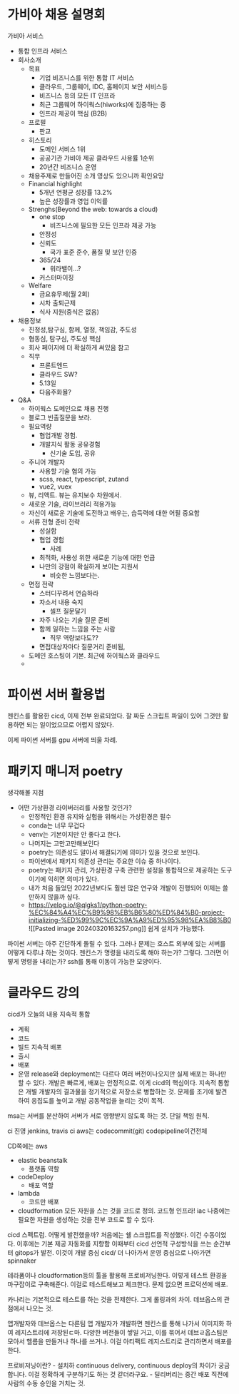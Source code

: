 # 가비아 채용 설명회
가비아 서비스
- 통합 인프라 서비스
- 회사소개
	- 목표
		- 기업 비즈니스를 위한 통합 IT 서비스
		- 클라우드, 그룹웨어, IDC, 홈페이지 보안 서비스등
		- 비즈니스 등의 모든 IT 인프라
		- 최근 그룹웨어 하이웍스(hiworks)에 집중하는 중
		- 인프라 제공이 핵심 (B2B)
	- 프로필
		- 판교
	- 히스토리
		- 도메인 서비스 1위
		- 공공기관 가비아 제공 클라우드 사용률 1순위
		-  20년간 비즈니스 운영
	- 채용주제로 만들어진 소개 영상도 있으니까 확인요망
	- Financial highlight
		- 5개년 연평균 성장률 13.2%
		- 높은 성장률과 영업 이익률
	- Strenghs(Beyond the web: towards a cloud)
		- one stop
			- 비즈니스에 필요한 모든 인프라 제공 가능 
		- 안정성
		- 신뢰도
			- 국가 표준 준수, 품질 및 보안 인증
		- 365/24
			- 워라밸이...?
		- 커스터마이징
	- Welfare
		- 금요휴무제(월 2회)
		- 시차 출퇴근제
		- 식사 지원(중식은 없음)
- 채용정보
	- 진정성,탐구심, 함께, 열정, 책임감, 주도성
	- 협동심, 탐구심, 주도성 핵심
	- 회사 페이지에 더 확실하게 써있음 참고
	- 직무
		- 프론트엔드
		- 클라우드 SW?
		- 5.13일
		- 다음주화욜?
- Q&A
	- 하이웍스 도메인으로 채용 진행
	- 블로그 빈출질문을 보라.
	- 필요역량
		- 협업개발 경험.
		- 개발지식 활동 공유경험
			- 신기술 도입, 공유
	- 주니어 개발자
		- 사용할 기술 협의 가능
		- scss, react, typescript, zutand
		- vue2, vuex
	- 뷰, 리액트. 뷰는 유지보수 차원에서.
	- 새로운 기술, 라이브러리 적용가능
	- 자신이 새로운 기술에 도전하고 배우는, 습득력에 대한 어필 중요함
	- 서류 전형 준비 전략
		- 성실함
		- 협업 경험
			- 사례
		- 최적화, 사용성 위한 새로운 기능에 대한 언급
		- 나만의 강점이 확실하게 보이는 지원서
			- 비슷한 느낌보다는.
	- 면접 전략
		- 스터디꾸려서 연습하라
		- 자소서 내용 숙지
			- 셀프 질문달기
		- 자주 나오는 기술 질문 준비
		- 함께 일하는 느낌을 주는 사람
			- 직무 역량보다도??
		- 면접대상자마다 질문거리 준비됨, 
	- 도메인 호스팅이 기본. 최근에 하이웍스와 클라우드
	- 
# 파이썬 서버 활용법
젠킨스를 활용한  cicd, 이제 전부 완료되었다. 
잘 짜둔 스크립트 파일이 있어 그것만 활용하면 되는 일이었으므로 어렵지 않았다.

이제 파이썬 서버를 gpu 서버에 띄울 차례.

# 패키지 매니저 poetry

생각해볼 지점
- 어떤 가상환경 라이버러리를 사용할 것인가?
	- 안정적인 환경 유지와 실험을 위해서는 가상환경은 필수
	- conda는 너무 무겁다
	- venv는 기본이지만 안 좋다고 한다.
	- 나머지는 고만고만해보인다
	- poetry는 의존성도 알아서 해결되기에 의미가 있을 것으로 보인다.
	- 파이썬에서 패키지 의존성 관리는 주요한 이슈 중 하나이다. 
	- poetry는 패키지 관리, 가상환경 구축 관련한 설정을 통합적으로 제공하는 도구이기에 익히면 의미가 있다.
	- 내가 처음 들었던 2022년보다도 훨씬 많은 연구와 개발이 진행되어 이제는 쓸만하지 않을까 싶다.
	- https://velog.io/@qlgks1/python-poetry-%EC%84%A4%EC%B9%98%EB%B6%80%ED%84%B0-project-initializing-%ED%99%9C%EC%9A%A9%ED%95%98%EA%B8%B0
![[Pasted image 20240320163257.png]]
쉽게 설치가 가능했다.

파이썬 서버는 아주 간단하게 돌릴 수 있다.
그러나 문제는 호스트 외부에 있는 서버를 어떻게 다루냐 하는 것이다.
젠킨스가 명령을 내리도록 해야 하는가?
그렇다. 
그러면 어떻게 명령을 내리는가?
ssh를 통해 이동이 가능한 모양이다.

# 클라우드 강의
cicd가 오늘의 내용
지속적 통합
- 계획
- 코드
- 빌드
지속적 배포
- 출시
- 배포
- 운영
release와 deployment는 다르다
여러 버전이나오지만 실제 배포는 하나만 할 수 있다.
개발은 빠르게, 배포는 안정적으로.
이게 cicd의 핵심이다.
지속적 통합은 개별 개발자의 결과물을 정기적으로 저장소로 병합하는 것. 문제를 조기에 발견하여 응집도를 높이고 개발 공동작업을 늘리는 것이 목적.

msa는 서버를 분산하여 서버가 서로 영향받지 않도록 하는 것. 
단일 책임 원칙.

ci 진영
jenkins, travis ci
aws는 codecommit(git) codepipeline이건전체

CD쪽에는
aws
- elastic beanstalk
	- 플랫폼 역할
- codeDeploy
	- 배포 역할
- lambda
	- 코드만 배포
- cloudformation
모든 자원을 스는 것을 코드로 정의. 코드형 인프라! iac
나중에는 필요한 자원을 생성하는 것을 전부 코드로 할 수 있다. 

cicd 스펙트럼.
어떻게 발전했을까?
처음에는 쉘 스크립트를 작성했다. 이건 수동이었다.
이후에는 기본 제공 자동화를 지향함 이때부터 cicd
선언적 구성방식을 쓰는 순간부터 gitops가 발전. 이것이 개발 중심 cicd/
더 나아가서 운영 중심으로 나아가면 spinnaker

테라폼이나 cloudformation등의 툴을 활용해 프로비저닝한다.
이렇게 테스트 환경을 마구잡이로 구축해준다.
이걸로 테스트해보고 체크한다.
문제 없으면 프로덕션에 배포.

카나리는 기본적으로 테스트를 하는 것을 전제한다. 
그게 롤링과의 차이.
데브옵스의 관점에서 나오는 것.

앱개발자와 데브옵스는 다른팀
앱 개발자가 개발하면 젠킨스를 통해 나가서 이미지화 하여 레지스트리에 저장된ㄷ마.
다양한 버전들이 쌓일 거고, 이를 묶어서 데브ㄹ옵스팀은 모아서 헬름을 만들거나 하나를 쓰거나.
이걸 아티팩트 레지스트리로 관리하면서 배포를 한다. 


프로비저닝이란? - 설치하
continuous delivery, continuous deploy의 차이가 궁금합니다. 이걸 정확하게 구분하기도 하는 것 같더라구요. - 딜리버리는 중간 배포 직전에 사람의 수동 승인을 거치는 것. 
